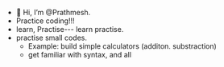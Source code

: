 - 👋 Hi, I’m @Prathmesh.
- Practice coding!!!
- learn, Practise--- learn practise.
- practise small codes.
  - Example: build simple calculators (additon. substraction)
  - get familiar with syntax, and all 

<!---
Prathmesh2899/Prathmesh2899 is a ✨ special ✨ repository because its `README.md` (this file) appears on your GitHub profile.
You can click the Preview link to take a look at your changes.
--->
